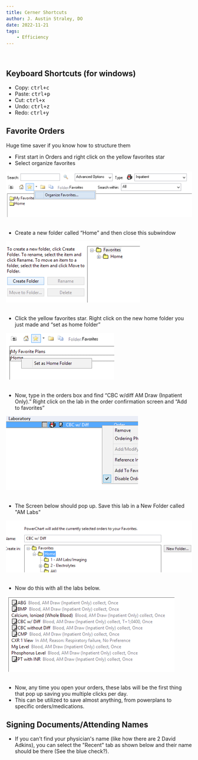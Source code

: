 ```yaml
---
title: Cerner Shortcuts
author: J. Austin Straley, DO
date: 2022-11-21
tags:
    - Efficiency
---
```

    
<br>

## Keyboard Shortcuts (for windows)
- Copy: <kbd><kbd>ctrl</kbd>+<kbd>c</kbd></kbd>
- Paste: <kbd><kbd>ctrl</kbd>+<kbd>p</kbd></kbd>
- Cut: <kbd><kbd>ctrl</kbd>+<kbd>x</kbd></kbd>
- Undo: <kbd><kbd>ctrl</kbd>+<kbd>z</kbd></kbd>
- Redo: <kbd><kbd>ctrl</kbd>+<kbd>y</kbd></kbd>

## Favorite Orders
Huge time saver if you know how to structure them<br>

- First start in Orders and right click on the yellow favorites star<br>
- Select organize favorites <br>
        
![Shortcut 1.1](../assets/images/internguidepages/1.2/cerner_shortcuts_1.png)
        <br><br>
- Create a new folder called “Home” and then close this subwindow <br>

![Shortcut 1.2](../assets/images/internguidepages/1.2/cerner_shortcuts_2.png)
        <br><br>
- Click the yellow favorites star. Right click on the new home folder you just made and “set as home folder”<br>

![Shortcut 1.3](../assets/images/internguidepages/1.2/cerner_shortcuts_3.png)
        <br><br>
- Now, type in the orders box and find “CBC w/diff AM Draw (Inpatient Only).” Right click on the lab in the order confirmation screen and “Add to favorites”<br>

![Shortcut 1.4](../assets/images/internguidepages/1.2/cerner_shortcuts_4.png)
        <br><br>
- The Screen below should pop up. Save this lab in a New Folder called "AM Labs"<br>

![Shortcut 1.5](../assets/images/internguidepages/1.2/cerner_shortcuts_5.png)
        <br><br>
- Now do this with all the labs below.<br>

![Shortcut 1.6](../assets/images/internguidepages/1.2/cerner_shortcuts_6.png)
        <br><br>
- Now, any time you open your orders, these labs will be the first thing that pop up saving you multiple clicks per day.<br>
- This can be utilized to save almost anything, from powerplans to specific orders/medications.

## Signing Documents/Attending Names
- If you can't find your physician's name (like how there are 2 David Adkins), you can select the "Recent" tab as shown below and their name should be there (See the blue check?). 
<br>
